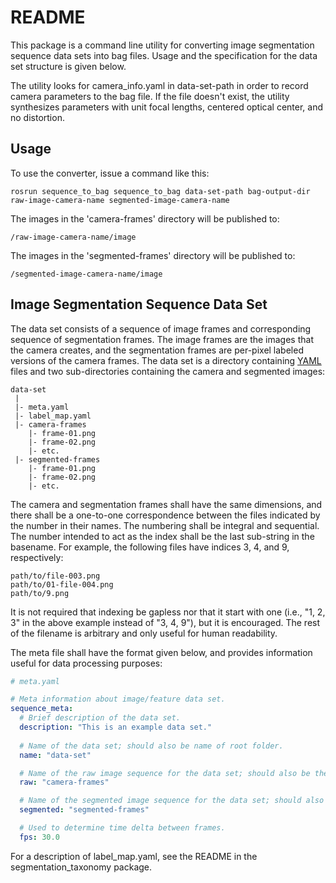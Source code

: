 # README #

This package is a command line utility for converting image segmentation
sequence data sets into bag files. Usage and the specification for the data set
structure is given below.

The utility looks for camera\_info.yaml in data-set-path in order to record
camera parameters to the bag file. If the file doesn't exist, the utility
synthesizes parameters with unit focal lengths, centered optical center, and no
distortion.

## Usage ##

To use the converter, issue a command like this:

    rosrun sequence_to_bag sequence_to_bag data-set-path bag-output-dir raw-image-camera-name segmented-image-camera-name

The images in the 'camera-frames' directory will be published to:

    /raw-image-camera-name/image

The images in the 'segmented-frames' directory will be published to:

    /segmented-image-camera-name/image

## Image Segmentation Sequence Data Set ##

The data set consists of a sequence of image frames and corresponding sequence
of segmentation frames. The image frames are the images that the camera creates,
and the segmentation frames are per-pixel labeled versions of the camera frames.
The data set is a directory containing [YAML](http://www.yaml.org/start.html)
files and two sub-directories containing the camera and segmented images:

    data-set
     |
     |- meta.yaml
     |- label_map.yaml
     |- camera-frames
        |- frame-01.png
        |- frame-02.png
        |- etc.
     |- segmented-frames
        |- frame-01.png
        |- frame-02.png
        |- etc.

The camera and segmentation frames shall have the same dimensions, and there
shall be a one-to-one correspondence between the files indicated by the number
in their names. The numbering shall be integral and sequential. The number
intended to act as the index shall be the last sub-string in the basename. For
example, the following files have indices 3, 4, and 9, respectively:

    path/to/file-003.png
    path/to/01-file-004.png
    path/to/9.png

It is not required that indexing be gapless nor that it start with one
(i.e., "1, 2, 3" in the above example instead of "3, 4, 9"), but it is
encouraged. The rest of the filename is arbitrary and only useful for human
readability.

The meta file shall have the format given below, and provides information useful
for data processing purposes:

```yaml
# meta.yaml

# Meta information about image/feature data set.
sequence_meta:
  # Brief description of the data set.
  description: "This is an example data set."
  
  # Name of the data set; should also be name of root folder.
  name: "data-set"

  # Name of the raw image sequence for the data set; should also be the name of the folder containing the images.
  raw: "camera-frames"

  # Name of the segmented image sequence for the data set; should also be the name of the folder containing the images.
  segmented: "segmented-frames"

  # Used to determine time delta between frames.
  fps: 30.0
```
For a description of label\_map.yaml, see the README in the
segmentation\_taxonomy package.

